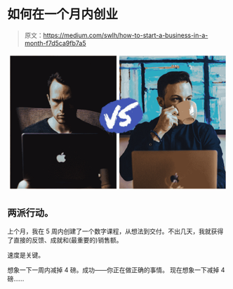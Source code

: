 # 如何在一个月内创业

> 原文：<https://medium.com/swlh/how-to-start-a-business-in-a-month-f7d5ca9fb7a5>

![](img/c0fa3fbbcecd85689d176cfb0b5d637d.png)

## 两派行动。

上个月，我在 5 周内创建了一个数字课程，从想法到交付。不出几天，我就获得了直接的反馈、成就和(最重要的)销售额。

速度是关键。

想象一下一周内减掉 4 磅。成功——你正在做正确的事情。
现在想象一下减掉 4 磅……